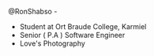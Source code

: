 @RonShabso - 
- Student at Ort Braude College, Karmiel
- Senior ( P.A ) Software Engineer
- Love's Photography


<!---
RonShabso/RonShabso is a ✨ special ✨ repository because its `README.md` (this file) appears on your GitHub profile.
You can click the Preview link to take a look at your changes.
--->
